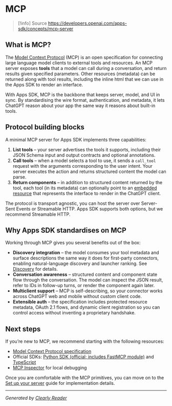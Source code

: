 # MCP

> [!info] Source
> https://developers.openai.com/apps-sdk/concepts/mcp-server

## What is MCP?

The [Model Context Protocol](https://modelcontextprotocol.io/) (MCP) is an open specification for connecting large language model clients to external tools and resources. An MCP server exposes **tools** that a model can call during a conversation, and return results given specified parameters. Other resources (metadata) can be returned along with tool results, including the inline html that we can use in the Apps SDK to render an interface.

With Apps SDK, MCP is the backbone that keeps server, model, and UI in sync. By standardising the wire format, authentication, and metadata, it lets ChatGPT reason about your app the same way it reasons about built-in tools.

## Protocol building blocks

A minimal MCP server for Apps SDK implements three capabilities:

1.  **List tools** – your server advertises the tools it supports, including their JSON Schema input and output contracts and optional annotations.
2.  **Call tools** – when a model selects a tool to use, it sends a `call_tool` request with the arguments corresponding to the user intent. Your server executes the action and returns structured content the model can parse.
3.  **Return components** – in addition to structured content returned by the tool, each tool (in its metadata) can optionally point to an [embedded resource](https://modelcontextprotocol.io/specification/2025-06-18/server/tools#embedded-resources) that represents the interface to render in the ChatGPT client.

The protocol is transport agnostic, you can host the server over Server-Sent Events or Streamable HTTP. Apps SDK supports both options, but we recommend Streamable HTTP.

## Why Apps SDK standardises on MCP

Working through MCP gives you several benefits out of the box:

*   **Discovery integration** – the model consumes your tool metadata and surface descriptions the same way it does for first-party connectors, enabling natural-language discovery and launcher ranking. See [Discovery](https://developers.openai.com/apps-sdk/concepts/user-interaction) for details.
*   **Conversation awareness** – structured content and component state flow through the conversation. The model can inspect the JSON result, refer to IDs in follow-up turns, or render the component again later.
*   **Multiclient support** – MCP is self-describing, so your connector works across ChatGPT web and mobile without custom client code.
*   **Extensible auth** – the specification includes protected resource metadata, OAuth 2.1 flows, and dynamic client registration so you can control access without inventing a proprietary handshake.

## Next steps

If you’re new to MCP, we recommend starting with the following resources:

*   [Model Context Protocol specification](https://modelcontextprotocol.io/specification)
*   Official SDKs: [Python SDK (official; includes FastMCP module)](https://github.com/modelcontextprotocol/python-sdk) and [TypeScript](https://github.com/modelcontextprotocol/typescript-sdk)
*   [MCP Inspector](https://modelcontextprotocol.io/docs/tools/inspector) for local debugging

Once you are comfortable with the MCP primitives, you can move on to the [Set up your server](https://developers.openai.com/apps-sdk/build/mcp-server) guide for implementation details.

---
*Generated by [Clearly Reader](https://clearlyreader.com)*